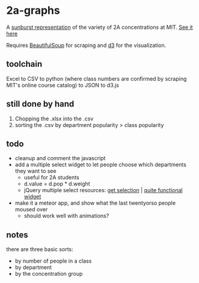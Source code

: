2a-graphs
=========

A [sunburst representation](http://bl.ocks.org/4063423) of the variety of 2A concentrations at MIT. [See it here](http://web.mit.edu/eburn/www/2a)

Requires [BeautifulSoup](www.crummy.com/software/BeautifulSoup/) for scraping and [d3](https://github.com/mbostock/d3/wiki) for the visualization.

toolchain
----------
Excel to CSV to python (where class numbers are confirmed by scraping MIT's online course catalog) to JSON to d3.js

still done by hand
-------------------
1. Chopping the .xlsx into the .csv
2. sorting the .csv by department popularity > class popularity

todo
-----
- cleanup and comment the javascript
- add a multiple select widget to let people choose which departments they want to see 
	- useful for 2A students
	- d.value = d.pop * d.weight
	- jQuery multiple select resources: [get selection](http://stackoverflow.com/questions/2290181/jquery-multiple-select-options) | [quite functional widget](http://www.erichynds.com/jquery/jquery-ui-multiselect-widget)
- make it a meteor app, and show what the last twentyorso people moused over
 	- should work well with animations?

notes
------
there are three basic sorts:
- by number of people in a class
- by department
- by the concentration group